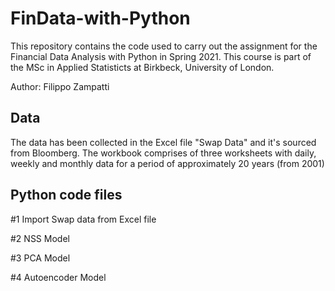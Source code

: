 # FinData-with-Python

This repository contains the code used to carry out the assignment for the Financial Data Analysis with Python in Spring 2021. This course is part of the MSc in Applied Statisticts at Birkbeck, University of London.

Author: Filippo Zampatti

## Data

The data has been collected in the Excel file "Swap Data" and it's sourced from Bloomberg.
The workbook comprises of three worksheets with daily, weekly and monthly data for a period of approximately 20 years (from 2001)

## Python code files

#1 Import Swap data from Excel file

#2 NSS Model

#3 PCA Model

#4 Autoencoder Model
